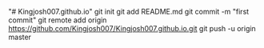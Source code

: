 "# Kingjosh007.github.io"  git init git add README.md git commit -m "first commit" git remote add origin https://github.com/Kingjosh007/Kingjosh007.github.io.git git push -u origin master
